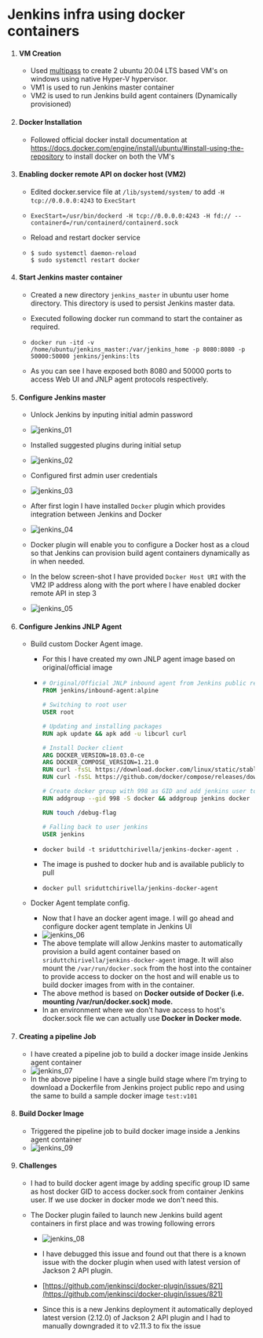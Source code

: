 # Jenkins infra using docker containers

1. #### VM Creation

   - Used [multipass](https://multipass.run/) to create 2 ubuntu 20.04 LTS based VM's on windows using native Hyper-V hypervisor.
   - VM1 is used to run Jenkins master container
   - VM2 is used to run Jenkins build agent containers (Dynamically provisioned)

2. #### Docker Installation

   - Followed official docker install documentation at https://docs.docker.com/engine/install/ubuntu/#install-using-the-repository to install docker on both the VM's

3. #### Enabling docker remote API on docker host (VM2)

   - Edited docker.service file at `/lib/systemd/system/` to add `-H tcp://0.0.0.0:4243` to `ExecStart`

   - ```shell
     ExecStart=/usr/bin/dockerd -H tcp://0.0.0.0:4243 -H fd:// --containerd=/run/containerd/containerd.sock
     ```

   - Reload and restart docker service

   - ```shell
     $ sudo systemctl daemon-reload
     $ sudo systemctl restart docker
     ```

4. #### Start Jenkins master container

   - Created a new directory `jenkins_master` in ubuntu user home directory. This directory is used to persist Jenkins master data.

   - Executed following docker run command to start the container as required.

   - ```shell
     docker run -itd -v /home/ubuntu/jenkins_master:/var/jenkins_home -p 8080:8080 -p 50000:50000 jenkins/jenkins:lts
     ```

   - As you can see I have exposed both 8080 and 50000 ports to access Web UI and JNLP agent protocols respectively.

5. #### Configure Jenkins master

   - Unlock Jenkins by inputing initial admin password

   - ![jenkins_01](https://user-images.githubusercontent.com/76213115/102697731-1c0e7280-425e-11eb-8654-7da146bbaca0.png)
   - Installed suggested plugins during initial setup
   - ![jenkins_02](https://user-images.githubusercontent.com/76213115/102697732-1d3f9f80-425e-11eb-8590-b4e269a222d5.png)
   - Configured first admin user credentials
   - ![jenkins_03](https://user-images.githubusercontent.com/76213115/102697733-1dd83600-425e-11eb-8730-5faf5b5bb93e.png)
   - After first login I have installed `Docker` plugin which provides integration between Jenkins and Docker
   - ![jenkins_04](https://user-images.githubusercontent.com/76213115/102697734-1dd83600-425e-11eb-907f-c0033562687b.png)
   - Docker plugin will enable you to configure a Docker host as a cloud so that Jenkins can provision build agent containers dynamically as in when needed.
   - In the below screen-shot I have provided `Docker Host URI` with the VM2 IP address along with the port where I have enabled docker remote API in step 3
   - ![jenkins_05](https://user-images.githubusercontent.com/76213115/102697735-1e70cc80-425e-11eb-9a85-a0e61695a212.png)

6. #### Configure Jenkins JNLP Agent

   - Build custom Docker Agent image.

     - For this I have created my own JNLP agent image based on original/official image

     - ```dockerfile
       # Original/Official JNLP inbound agent from Jenkins public repo
       FROM jenkins/inbound-agent:alpine
       
       # Switching to root user
       USER root
       
       # Updating and installing packages
       RUN apk update && apk add -u libcurl curl
       
       # Install Docker client
       ARG DOCKER_VERSION=18.03.0-ce
       ARG DOCKER_COMPOSE_VERSION=1.21.0
       RUN curl -fsSL https://download.docker.com/linux/static/stable/`uname -m`/docker-$DOCKER_VERSION.tgz | tar --strip-components=1 -xz -C /usr/local/bin docker/docker
       RUN curl -fsSL https://github.com/docker/compose/releases/download/$DOCKER_COMPOSE_VERSION/docker-compose-`uname -s`-`uname -m` > /usr/local/bin/docker-compose && chmod +x /usr/local/bin/docker-compose
       
       # Create docker group with 998 as GID and add jenkins user to docker group
       RUN addgroup --gid 998 -S docker && addgroup jenkins docker
       
       RUN touch /debug-flag
       
       # Falling back to user jenkins
       USER jenkins
       ```

     - ```shell
       docker build -t sriduttchirivella/jenkins-docker-agent .
       ```

     - The image is pushed to docker hub and is available publicly to pull

     - ```shell
       docker pull sriduttchirivella/jenkins-docker-agent
       ```

   - Docker Agent template config.

     - Now that I have an docker agent image. I will go ahead and configure docker agent template in Jenkins UI
     - ![jenkins_06](https://user-images.githubusercontent.com/76213115/102697737-1f096300-425e-11eb-9dbb-a4d703f04023.png)
     - The above template will allow Jenkins master to automatically provision a build agent container based on `sriduttchirivella/jenkins-docker-agent` image. It will also mount the `/var/run/docker.sock` from the host into the container to provide access to docker on the host and will enable us to build docker images from with in the container.
     - The above method is based on **Docker outside of Docker (i.e. mounting /var/run/docker.sock) mode.**
     - In an environment where we don't have access to host's docker.sock file we can actually use **Docker in Docker mode.**

7. #### Creating a pipeline Job

   - I have created a pipeline job to build a docker image inside Jenkins agent container
   - ![jenkins_07](https://user-images.githubusercontent.com/76213115/102697738-1fa1f980-425e-11eb-8237-26ad36b714eb.png)
   - In the above pipeline I have a single build stage where I'm trying to download a Dockerfile from Jenkins project public repo and using the same to build a sample docker image `test:v101`

8. #### Build Docker Image

     - Triggered the pipeline job to build docker image inside a Jenkins agent container
     - ![jenkins_09](https://user-images.githubusercontent.com/76213115/102698571-68f54780-4264-11eb-9e7e-a6c2887180be.png)

9. #### Challenges

     - I had to build docker agent image by adding specific group ID same as host docker GID to access docker.sock from container Jenkins user. If we use docker in docker mode we don't need this.

     - The Docker plugin failed to launch new Jenkins build agent containers in first place and was trowing following errors

          - ![jenkins_08](https://user-images.githubusercontent.com/76213115/102697740-203a9000-425e-11eb-9c10-94e8cc9865ec.png)
          - I have debugged this issue and found out that there is a known issue with the docker plugin when used with latest version of Jackson 2 API plugin.
          - [https://github.com/jenkinsci/docker-plugin/issues/821](https://github.com/jenkinsci/docker-plugin/issues/821)

          - Since this is a new Jenkins deployment it automatically deployed latest version (2.12.0) of Jackson 2 API plugin and I had to manually downgraded it to v2.11.3 to fix the issue
